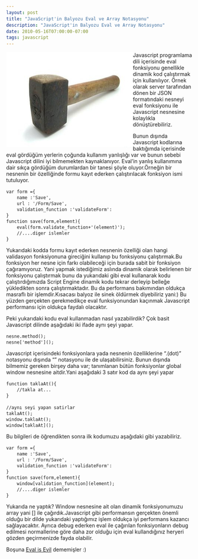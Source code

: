 ```yaml
---
layout: post
title: "JavaScript'in Balyozu Eval ve Array Notasyonu"
description: "JavaScript'in Balyozu Eval ve Array Notasyonu"
date: 2010-05-16T07:00:00-07:00
tags: javascript
---
```


<img align="left" width="343" height="257" src="/img/evalevil/balyoz_thumb.jpg">
Javascript programlama dili içerisinde eval fonksiyonu genellikle dinamik kod çalıştırmak için kullanılıyor. Örnek olarak server tarafından dönen bir JSON formatındaki nesneyi eval fonksiyonu ile Javascript nesnesine kolaylıkla dönüştürebiliriz.

Bunun dışında Javascript kodlarına baktığımda içerisinde eval gördüğüm yerlerin çoğunda kullanım yanlışlığı var ve bunun sebebi Javascript dilini iyi bilmemekten kaynaklanıyor. Eval’in yanlış kullanımına dair sıkça gördüğüm durumlardan bir tanesi şöyle oluyor.Örneğin bir nesnenin bir özelliğinde formu kayıt ederken çalıştırılacak fonksiyon ismi tutuluyor.


```
var form ={
    name :'Save',
    url : '/Form/Save',
    validation_function :'validateForm':
}
function save(form,element){
    eval(form.validate_function+'(element)');
    //....diger islemler
}
``` 

Yukarıdaki kodda formu kayıt ederken nesnenin özelliği olan hangi validasyon fonksiyonuna gireciğini kullanıp bu fonksiyonu çalıştırmak.Bu fonksiyon her nesne için farkı olabileceği için burada sabit bir fonksiyon çağıramıyoruz. Yani yapmak istediğimiz aslında dinamik olarak belirlenen bir fonksiyonu çalıştırmak bunu da yukarıdaki gibi eval kullanarak kodu çalıştırdığımızda Script Engine dinamik kodu tekrar derleyip belleğe yükledikten sonra çalıştırmaktadır. Bu da performans bakımından oldukça masraflı bir işlemdir.Kısacası balyoz ile sinek öldürmek diyebiliriz yani:) Bu yüzden gerçekten gerekmedikçe eval funksiyonundan kaçınmak Javascript performansı için oldukça faydalı olacaktır.

Peki yukarıdaki kodu eval kullanmadan nasıl yazabilirdik? Çok basit Javascript dilinde aşağıdaki iki ifade aynı şeyi yapar.

```
nesne.method();
nesne['method']();
```

Javascript içerisindeki fonksiyonlara yada nesnenin özelliklerine “.(dot)” notasyonu dışında “[](array)” notasyonu ile de ulaşabilirsiniz. Bunun dışında bilmemiz gereken birşey daha var; tanımlanan bütün fonksiyonlar global window nesnesine aitdir.Yani aşağıdaki 3 satır kod da aynı şeyi yapar


```
function taklaAt(){
    //takla at...
}
 
//aynı seyi yapan satirlar
taklaAt();
window.taklaAt();
window[taklaAt]();
```

Bu bilgileri de öğrendikten sonra ilk kodumuzu aşağıdaki gibi yazabiliriz.

```
var form ={
    name :'Save',
    url : '/Form/Save',
    validation_function :'validateForm':
}
function save(form,element){
    window[validation_function](element);
    //....diger islemler
}
```

Yukarıda ne yaptık? Window nesnesine ait olan dinamik fonksiyonumuzu array yani [] ile çağırdık.Javascript gibi performansın gerçekten önemli olduğu bir dilde yukarıdaki yaptığımız işlem oldukça iyi performans kazancı sağlayacaktır. Ayrıca debug ederken eval ile çağırılan fonksiyonların debug edilmesi normallerine göre daha zor olduğu için eval kullandığınız heryeri gözden geçirmenizde fayda olabilir.

Boşuna [Eval is Evil](https://docs.microsoft.com/en-us/archive/blogs/ericlippert/eval-is-evil-part-one) dememişler :)
